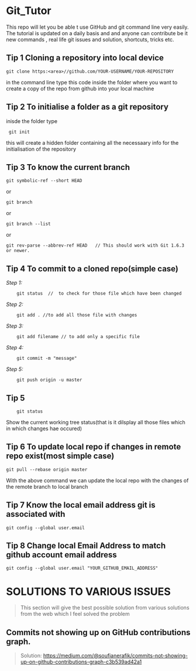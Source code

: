 # Git_Tutor
This repo will let you be able t use GitHub and git command line very easily. The tutorial is updated on a daily basis and and anyone can contribute be it new commands , real life git issues and solution, shortcuts, tricks etc. 

## Tip 1 Cloning a repository into local device
    git clone https:<area>//github.com/YOUR-USERNAME/YOUR-REPOSITORY 
   
   in the command line type this code inside the folder where you want to create a copy of the repo from github into your local machine
  

## Tip 2 To initialise a folder as a git repository
   inisde the folder type 
     
     git init
   
   this will create a hidden folder containing all the necessaary info for the initialisation of the repository
   
   
## Tip 3 To know the current branch
    git symbolic-ref --short HEAD
     
or
   
    git branch 
     
or

    git branch --list 
     
or

    git rev-parse --abbrev-ref HEAD   // This should work with Git 1.6.3 or newer.

## Tip 4 To commit to a cloned repo(simple case)
   *Step 1:*
   
        git status  //  to check for those file which have been changed
   *Step 2:* 
   
        git add . //to add all those file with changes
   *Step 3:*  
   
        git add filename // to add only a specific file
   *Step 4:*  
   
        git commit -m "message"
   *Step 5:*  
        
        git push origin -u master
## Tip 5

        git status
    
   Show the current working tree status(that is it dilsplay all those files which in which changes hae occured)

## Tip 6 To update local repo if changes in remote repo exist(most simple case)
	git pull --rebase origin master

   With the above command we can update the local repo with the changes of the remote branch to local branch

## Tip 7 Know the local email address git is associated with
	git config --global user.email

## Tip 8 Change local Email Address to match github account email address
	git config --global user.email "YOUR_GITHUB_EMAIL_ADDRESS"



# SOLUTIONS TO VARIOUS ISSUES
 >This section will give the best possible solution from various solutions from the web which I feel solved the problem
	
## Commits not showing up on GitHub contributions graph.
 > Solution: https://medium.com/@soufianerafik/commits-not-showing-up-on-github-contributions-graph-c3b539ad42a1
